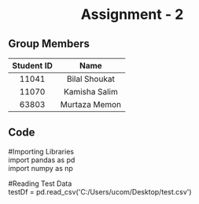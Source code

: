 <h1 align="center">Assignment - 2</h1>

## Group Members
| Student ID | Name |
| :---: | :---:  |
| 11041 | Bilal Shoukat |
| 11070 | Kamisha Salim |
| 63803 | Murtaza Memon |

## Code
#Importing Libraries </br>
import pandas as pd </br>
import numpy as np </br>

#Reading Test Data </br>
testDf = pd.read_csv('C:/Users/ucom/Desktop/test.csv') </br>


